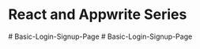 # React and Appwrite Series
#   B a s i c - L o g i n - S i g n u p - P a g e  
 #   B a s i c - L o g i n - S i g n u p - P a g e  
 